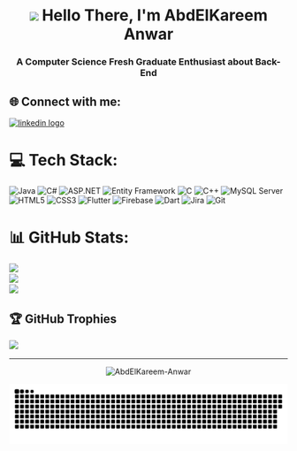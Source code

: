 <h1 align="center"> <img src="https://media.giphy.com/media/hvRJCLFzcasrR4ia7z/giphy.gif" width="30px"/> Hello There, I'm AbdElKareem Anwar</h2>

###

<h3 align="center">A Computer Science Fresh Graduate Enthusiast about Back-End</h3>

## 🌐 Connect with me:
<div align="left">
  <a href="https://www.linkedin.com/in/abd-el-kareem-anwar-8797b7198/" target="_blank">
    <img src="https://raw.githubusercontent.com/maurodesouza/profile-readme-generator/master/src/assets/icons/social/linkedin/default.svg" width="47" height="35" alt="linkedin logo"  />
  </a>

###

###
# 💻 Tech Stack:
<div align="left">
  
![Java](https://img.shields.io/badge/Java-007396?style=for-the-badge&logo=java&logoColor=white)
![C#](https://img.shields.io/badge/C%23-239120?style=for-the-badge&logo=c-sharp&logoColor=white)
![ASP.NET](https://img.shields.io/badge/ASP.NET-512BD4?style=for-the-badge&logo=.net&logoColor=white)
![Entity Framework](https://img.shields.io/badge/Entity_Framework-512BD4?style=for-the-badge&logo=.net&logoColor=white)
![C](https://img.shields.io/badge/C-00599C?style=for-the-badge&logo=c&logoColor=white)
![C++](https://img.shields.io/badge/C++-00599C?style=for-the-badge&logo=c%2B%2B&logoColor=white)
![MySQL Server](https://img.shields.io/badge/MySQL_Server-4479A1?style=for-the-badge&logo=mysql&logoColor=white)
![HTML5](https://img.shields.io/badge/HTML5-E34F26?style=for-the-badge&logo=html5&logoColor=white)
![CSS3](https://img.shields.io/badge/CSS3-1572B6?style=for-the-badge&logo=css3&logoColor=white)
![Flutter](https://img.shields.io/badge/Flutter-02569B?style=for-the-badge&logo=flutter&logoColor=white)
![Firebase](https://img.shields.io/badge/Firebase-FFCA28?style=for-the-badge&logo=firebase&logoColor=black)
![Dart](https://img.shields.io/badge/Dart-0175C2?style=for-the-badge&logo=dart&logoColor=white)
![Jira](https://img.shields.io/badge/Jira-0052CC?style=for-the-badge&logo=jira&logoColor=white)
![Git](https://img.shields.io/badge/Git-F05032?style=for-the-badge&logo=git&logoColor=white)


</div>

###
# 📊 GitHub Stats:
![](https://github-readme-stats.vercel.app/api?username=AbdElKareem-Anwar&theme=dark&hide_border=false&include_all_commits=true&count_private=false)<br/>
![](https://github-readme-streak-stats.herokuapp.com/?user=AbdElKareem-Anwar&theme=dark&hide_border=false)<br/>
![](https://github-readme-stats.vercel.app/api/top-langs/?username=AbdElKareem-Anwar&theme=dark&hide_border=false&include_all_commits=true&count_private=false&layout=compact)

## 🏆 GitHub Trophies
![](https://github-profile-trophy.vercel.app/?username=AbdElKareem-Anwar&theme=radical&no-frame=false&no-bg=true&margin-w=4)

---

<div align="center">
<!--   <img src="https://visitcount.itsvg.in/api?id=AbdElKareem-Anwar&icon=8&color=6"  /> -->
  <p align="center"> <img src="https://komarev.com/ghpvc/?username=AbdElKareem-Anwar&label=Profile%20Views&color=800080&style=flat&logo" alt="AbdElKareem-Anwar" /> </p>
 <img src="https://github.com/Abdelkareem-Anwar/Abdelkareem-Anwar/blob/output/github-contribution-grid-snake-dark.svg?palette=github-dark"/>
</div>
  




